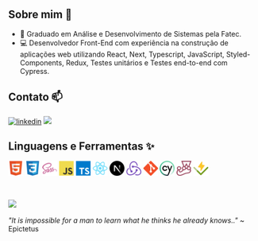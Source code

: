 ## Sobre mim 👋
- 📝 Graduado em Análise e Desenvolvimento de Sistemas pela Fatec.
- 💻  Desenvolvedor Front-End com experiência na construção de aplicações web utilizando React, Next, Typescript, JavaScript, Styled-Components, Redux, Testes unitários e Testes end-to-end com Cypress.<br>

## Contato 📫
<a href="https://www.linkedin.com/in/jean-silva-ab2272200" target="_blank"><img alt="linkedin" src="https://img.shields.io/badge/LinkedIn-0077B5?style=for-the-badge&logo=linkedin&logoColor=white"></img></a>
<a href="mailto:jean.luca.dev@outlook.com" target="_blank"><img src="https://img.shields.io/badge/Microsoft_Outlook-0078D4?style=for-the-badge&logo=microsoft-outlook&logoColor=white"></img></a>

## Linguagens e Ferramentas ✨
<div>
  <img align="center" alt="Html" height="30" src="https://github.com/devicons/devicon/blob/master/icons/html5/html5-original.svg">
  <img align="center" alt="css3" height="30" src="https://github.com/devicons/devicon/blob/master/icons/css3/css3-original.svg">
  <img align="center" alt="sass" height="30" src="https://github.com/devicons/devicon/blob/master/icons/sass/sass-original.svg">
  <img align="center" alt="javascript" height="30" src="https://github.com/devicons/devicon/blob/master/icons/javascript/javascript-original.svg">  
  <img align="center" alt="javascript" height="30" src="https://github.com/devicons/devicon/blob/master/icons/typescript/typescript-original.svg">
  <img align="center" alt="React" height="30" src="https://github.com/devicons/devicon/blob/master/icons/react/react-original.svg">
  <img align="center" alt="git" height="30" src="https://github.com/devicons/devicon/blob/master/icons/nextjs/nextjs-original.svg">
  <img align="center" alt="git" height="30" src="https://github.com/devicons/devicon/blob/master/icons/redux/redux-original.svg">
  <img align="center" alt="git" height="30" src="https://github.com/devicons/devicon/blob/master/icons/git/git-original.svg">  
  <img align="center" alt="git" height="30" src="https://github.com/devicons/devicon/blob/master/icons/cypressio/cypressio-original.svg">
  <img align="center" alt="git" height="30" src="https://github.com/devicons/devicon/blob/master/icons/jest/jest-plain.svg"> 
  <img align="center" alt="git" height="30" src="https://github.com/devicons/devicon/blob/master/icons/vitest/vitest-original.svg"> 
</div>
<br>
<br>
  
<p>
  <img height="160" src="https://github-readme-stats-anuraghazra1.vercel.app/api/top-langs/?username=JeanLuca999&layout=compact&theme=radical&langs_count=8" />
</p>

<p>
  <em>"It is impossible for a man to learn what he thinks he already knows.."</em> ~  Epictetus
</p>
<!--
**JeanLuca999/JeanLuca999** is a ✨ _special_ ✨ repository because its `README.md` (this file) appears on your GitHub profile.

Here are some ideas to get you started:

- 🔭 I’m currently working on ...
- 🌱 I’m currently learning ...
- 👯 I’m looking to collaborate on ...
- 🤔 I’m looking for help with ...
- 💬 Ask me about ...
- 📫 How to reach me: ...
- 😄 Pronouns: ...
- ⚡ Fun fact: ...
-->
